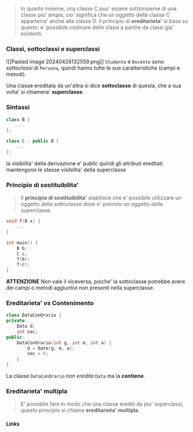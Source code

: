 >In quanto insieme, una classe C puo' essere sottoinsieme di una classe piu' ampia, cio' significa che un oggetto della classe C apparterra' anche alla classe D. Il principio di **ereditarieta'** si basa su questo: e' possibile costruire delle classi a partire da classi gia' esistenti.

### Classi, sottoclassi e superclassi
![[Pasted image 20240426132559.png]]
`Studente` e `Docente` sono *sottoclassi* di `Persona`, quindi hanno tutte le sue caratteristiche (campi e metodi).

Una classe ereditata da un'altra si dice **sottoclasse** di questa, che a sua volta' si chiamera' **superclasse**.

### Sintassi
```cpp
class B {
	...
};

class C : public B {
	...
};
```
la visibilita' della derivazione e' public quindi gli attributi ereditati mantengono le stesse visibilita' della superclasse

### Principio di sostituibilita'
>Il **principio di sostituibilita'** stabilisce che e' possibile utilizzare un oggetto della sottoclasse dove e' previsto un oggetto della superclasse.

```cpp
void f(B x) {
	...
}

int main() {
	B b;
	C c;
	f(b);
	f(c);
}
```
**ATTENZIONE**
Non vale il viceversa, poiche' la sottoclasse potrebbe avere dei campi o metodi aggiuntivi non presenti nella superclasse.

### Ereditarieta' *vs* Contenimento
```cpp
class DataConOrario {
private:
	Data d;
	int sec;
public:
	DataConOrario(int g, int m, int a) {
		d = Date(g, m, a);
		sec = 0;
	}
}
```
La classe `DataConOrario` *non eredita* `Data` ma la **contiene**.

### Ereditarieta' multipla
>E' possiblie fare in modo che una classe erediti da piu' superclassi, questo principio si chiama **ereditarieta' multipla**.

#### Links